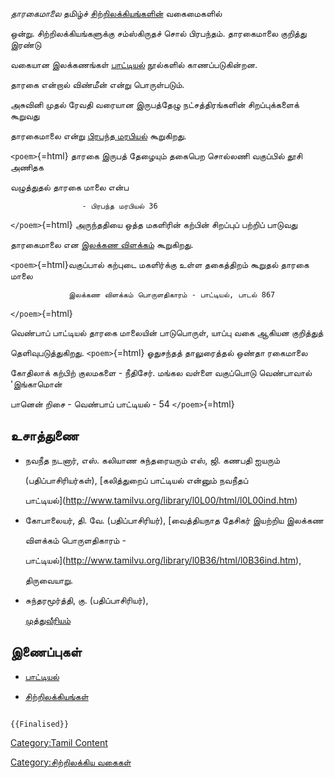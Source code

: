 *தாரகைமாலை* தமிழ்ச் [சிற்றிலக்கியங்களின்](சிற்றிலக்கியங்கள் "wikilink") வகைமைகளில்
ஒன்று. சிற்றிலக்கியங்களுக்கு சம்ஸ்கிருதச் சொல் பிரபந்தம். தாரகைமாலை குறித்து இரண்டு
வகையான இலக்கணங்கள் [பாட்டியல்](பாட்டியல் "wikilink") நூல்களில் காணப்படுகின்றன.
தாரகை என்றால் விண்மீன் என்று பொருள்படும்.

அசுவினி முதல் ரேவதி வரையான இருபத்தேழு நட்சத்திரங்களின் சிறப்புக்களைக் கூறுவது
தாரகைமாலை என்று [பிரபந்த மரபியல்](பிரபந்த_மரபியல் "wikilink") கூறுகிறது.
`<poem>`{=html} தாரகை இருபத் தேழையும் தகைபெற சொல்லணி வகுப்பில் தூசி அணிதக
வழுத்துதல் தாரகை மாலை என்ப

`                - பிரபந்த மரபியல் 36`

`</poem>`{=html} அருந்ததியை ஒத்த மகளிரின் கற்பின் சிறப்புப் பற்றிப் பாடுவது
தாரகைமாலை என [இலக்கண விளக்கம்](இலக்கண_விளக்கம் "wikilink") கூறுகிறது.
`<poem>`{=html}வகுப்பால் கற்புடை மகளிர்க்கு உள்ள தகைத்திறம் கூறுதல் தாரகை மாலை

`             இலக்கண விளக்கம் பொருளதிகாரம் - பாட்டியல், பாடல் 867`

`</poem>`{=html}

வெண்பாப்‌ பாட்டியல்‌ தாரகை மாலையின்‌ பாடுபொருள்‌, யாப்பு வகை ஆகியன குறித்துத்‌
தெளிவுபடுத்துகிறது. `<poem>`{=html} ஓதுசந்தத்‌ தாலுரைத்தல்‌ ஒண்தா ரகைமாலை
கோதிலாக்‌ கற்பிற்‌ குலமகளை - நீதிசேர்‌. மங்கல வள்ளை வகுப்பொடு வெண்பாவால்‌ \'இங்காமொன்‌
பானென்‌ றிசை - வெண்பாப்‌ பாட்டியல்‌ - 54 `</poem>`{=html}

## உசாத்துணை

-   நவநீத நடனார், எஸ். கலியாண சுந்தரையரும் எஸ், ஜி. கணபதி ஐயரும்
    (பதிப்பாசிரியர்கள்), [கலித்துறைப் பாட்டியல் என்னும் நவநீதப்
    பாட்டியல்](http://www.tamilvu.org/library/l0L00/html/l0L00ind.htm)
-   கோபாலையர், தி. வே. (பதிப்பாசிரியர்), [வைத்தியநாத தேசிகர் இயற்றிய இலக்கண
    விளக்கம் பொருளதிகாரம் -
    பாட்டியல்](http://www.tamilvu.org/library/l0B36/html/l0B36ind.htm),
    திருவையாறு.
-   சுந்தரமூர்த்தி, கு. (பதிப்பாசிரியர்),
    [முத்துவீரியம்](http://www.tamilvu.org/library/l0I00/html/l0I00inx.htm)

## இணைப்புகள்

-   [பாட்டியல்](பாட்டியல் "wikilink")
-   [சிற்றிலக்கியங்கள்](சிற்றிலக்கியங்கள் "wikilink")

```{=mediawiki}
{{Finalised}}
```
[Category:Tamil Content](Category:Tamil_Content "wikilink")
[Category:சிற்றிலக்கிய வகைகள்](Category:சிற்றிலக்கிய_வகைகள் "wikilink")
